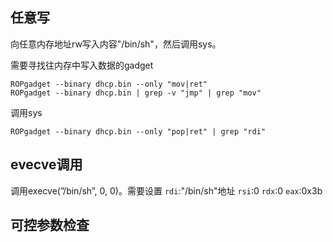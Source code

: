 ## 任意写
向任意内存地址rw写入内容"/bin/sh"，然后调用sys。

需要寻找往内存中写入数据的gadget
```
ROPgadget --binary dhcp.bin --only "mov|ret"
ROPgadget --binary dhcp.bin | grep -v "jmp" | grep "mov"
```

调用sys
```
ROPgadget --binary dhcp.bin --only "pop|ret" | grep "rdi"
```

## evecve调用
调用execve(”/bin/sh”, 0, 0)。需要设置
`rdi`:"/bin/sh"地址
`rsi`:0
`rdx`:0
`eax`:0x3b




## 可控参数检查

